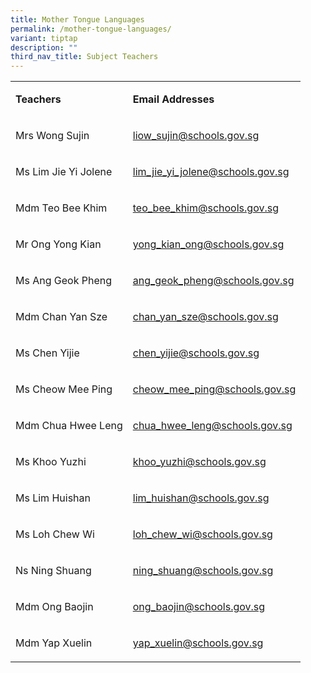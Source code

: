 ```yaml
---
title: Mother Tongue Languages
permalink: /mother-tongue-languages/
variant: tiptap
description: ""
third_nav_title: Subject Teachers
---
```

<p></p>
<table style="minWidth: 50px">
<colgroup>
<col>
<col>
</colgroup>
<tbody>
<tr>
<td rowspan="1" colspan="1">
<p><strong>Teachers</strong>
</p>
</td>
<td rowspan="1" colspan="1">
<p><strong>Email Addresses</strong>
</p>
</td>
</tr>
<tr>
<td rowspan="1" colspan="1">
<p>Mrs Wong Sujin</p>
</td>
<td rowspan="1" colspan="1">
<p><a href="mailto:liow_sujin@schools.gov.sg" rel="noopener noreferrer nofollow" target="_blank">liow_sujin@schools.gov.sg</a>
</p>
</td>
</tr>
<tr>
<td rowspan="1" colspan="1">
<p>Ms Lim Jie Yi Jolene</p>
</td>
<td rowspan="1" colspan="1">
<p><a href="mailto:lim_jie_yi_jolene@schools.gov.sg" rel="noopener noreferrer nofollow" target="_blank">lim_jie_yi_jolene@schools.gov.sg</a>
</p>
</td>
</tr>
<tr>
<td rowspan="1" colspan="1">
<p>Mdm Teo Bee Khim</p>
</td>
<td rowspan="1" colspan="1">
<p><a href="mailto:teo_bee_khim@schools.gov.sg" rel="noopener noreferrer nofollow" target="_blank">teo_bee_khim@schools.gov.sg</a>
</p>
</td>
</tr>
<tr>
<td rowspan="1" colspan="1">
<p>Mr Ong Yong Kian</p>
</td>
<td rowspan="1" colspan="1">
<p><a href="mailto:yong_kian_ong@schools.gov.sg" rel="noopener noreferrer nofollow" target="_blank">yong_kian_ong@schools.gov.sg</a>
</p>
</td>
</tr>
<tr>
<td rowspan="1" colspan="1">
<p>Ms Ang Geok Pheng</p>
</td>
<td rowspan="1" colspan="1">
<p><a href="mailto:ang_geok_pheng@schools.gov.sg" rel="noopener noreferrer nofollow" target="_blank">ang_geok_pheng@schools.gov.sg</a>
</p>
</td>
</tr>
<tr>
<td rowspan="1" colspan="1">
<p>Mdm Chan Yan Sze</p>
</td>
<td rowspan="1" colspan="1">
<p><a href="mailto:chan_yan_sze@schools.gov.sg" rel="noopener noreferrer nofollow" target="_blank">chan_yan_sze@schools.gov.sg</a>
</p>
</td>
</tr>
<tr>
<td rowspan="1" colspan="1">
<p>Ms Chen Yijie</p>
</td>
<td rowspan="1" colspan="1">
<p><a href="mailto:chen_yijie@schools.gov.sg" rel="noopener noreferrer nofollow" target="_blank">chen_yijie@schools.gov.sg</a>
</p>
</td>
</tr>
<tr>
<td rowspan="1" colspan="1">
<p>Ms Cheow Mee Ping</p>
</td>
<td rowspan="1" colspan="1">
<p><a href="mailto:cheow_mee_ping@schools.gov.sg" rel="noopener noreferrer nofollow" target="_blank">cheow_mee_ping@schools.gov.sg</a>
</p>
</td>
</tr>
<tr>
<td rowspan="1" colspan="1">
<p>Mdm Chua Hwee Leng</p>
</td>
<td rowspan="1" colspan="1">
<p><a href="mailto:chua_hwee_leng@schools.gov.sg" rel="noopener noreferrer nofollow" target="_blank">chua_hwee_leng@schools.gov.sg</a>
</p>
</td>
</tr>
<tr>
<td rowspan="1" colspan="1">
<p>Ms Khoo Yuzhi</p>
</td>
<td rowspan="1" colspan="1">
<p><a href="mailto:khoo_yuzhi@schools.gov.sg" rel="noopener noreferrer nofollow" target="_blank">khoo_yuzhi@schools.gov.sg</a>
</p>
</td>
</tr>
<tr>
<td rowspan="1" colspan="1">
<p>Ms Lim Huishan</p>
</td>
<td rowspan="1" colspan="1">
<p><a href="mailto:lim_huishan@schools.gov.sg" rel="noopener noreferrer nofollow" target="_blank">lim_huishan@schools.gov.sg</a>
</p>
</td>
</tr>
<tr>
<td rowspan="1" colspan="1">
<p>Ms Loh Chew Wi</p>
</td>
<td rowspan="1" colspan="1">
<p><a href="mailto:loh_chew_wi@schools.gov.sg" rel="noopener noreferrer nofollow" target="_blank">loh_chew_wi@schools.gov.sg</a>
</p>
</td>
</tr>
<tr>
<td rowspan="1" colspan="1">
<p>Ns Ning Shuang</p>
</td>
<td rowspan="1" colspan="1">
<p><a href="mailto:ning_shuang@schools.gov.sg" rel="noopener noreferrer nofollow" target="_blank">ning_shuang@schools.gov.sg</a>
</p>
</td>
</tr>
<tr>
<td rowspan="1" colspan="1">
<p>Mdm Ong Baojin</p>
</td>
<td rowspan="1" colspan="1">
<p><a href="mailto:ong_baojin@schools.gov.sg" rel="noopener noreferrer nofollow" target="_blank">ong_baojin@schools.gov.sg</a>
</p>
</td>
</tr>
<tr>
<td rowspan="1" colspan="1">
<p>Mdm Yap Xuelin</p>
</td>
<td rowspan="1" colspan="1">
<p><a href="mailto:yap_xuelin@schools.gov.sg" rel="noopener noreferrer nofollow" target="_blank">yap_xuelin@schools.gov.sg</a>
</p>
</td>
</tr>
</tbody>
</table>
<p></p>